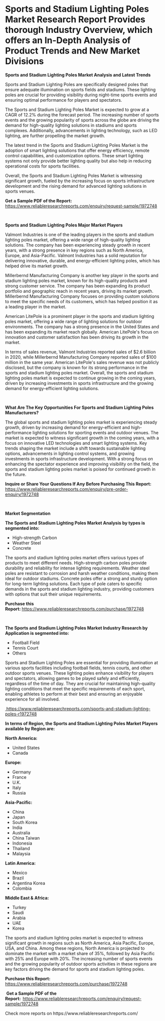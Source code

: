 <p><h1>Sports and Stadium Lighting Poles Market Research Report Provides thorough Industry Overview, which offers an In-Depth Analysis of Product Trends and New Market Divisions</h1></p><p><strong>Sports and Stadium Lighting Poles Market Analysis and Latest Trends</strong></p>
<p><p>Sports and Stadium Lighting Poles are specifically designed poles that ensure adequate illumination on sports fields and stadiums. These lighting poles are crucial for providing visibility during night-time sports events and ensuring optimal performance for players and spectators.</p><p>The Sports and Stadium Lighting Poles Market is expected to grow at a CAGR of 12.2% during the forecast period. The increasing number of sports events and the growing popularity of sports across the globe are driving the demand for high-quality lighting solutions in stadiums and sports complexes. Additionally, advancements in lighting technology, such as LED lighting, are further propelling the market growth.</p><p>The latest trend in the Sports and Stadium Lighting Poles Market is the adoption of smart lighting solutions that offer energy efficiency, remote control capabilities, and customization options. These smart lighting systems not only provide better lighting quality but also help in reducing operational costs for sports facilities.</p><p>Overall, the Sports and Stadium Lighting Poles Market is witnessing significant growth, fueled by the increasing focus on sports infrastructure development and the rising demand for advanced lighting solutions in sports venues.</p></p>
<p><strong>Get a Sample PDF of the Report:&nbsp;</strong> <a href="https://www.reliableresearchreports.com/enquiry/request-sample/1972748">https://www.reliableresearchreports.com/enquiry/request-sample/1972748</a></p>
<p>&nbsp;</p>
<p><strong>Sports and Stadium Lighting Poles Major Market Players</strong></p>
<p><p>Valmont Industries is one of the leading players in the sports and stadium lighting poles market, offering a wide range of high-quality lighting solutions. The company has been experiencing steady growth in recent years, with a strong presence in key regions such as North America, Europe, and Asia-Pacific. Valmont Industries has a solid reputation for delivering innovative, durable, and energy-efficient lighting poles, which has helped drive its market growth.</p><p>Millerbernd Manufacturing Company is another key player in the sports and stadium lighting poles market, known for its high-quality products and strong customer service. The company has been expanding its product portfolio and geographic reach in recent years, driving its market growth. Millerbernd Manufacturing Company focuses on providing custom solutions to meet the specific needs of its customers, which has helped position it as a leading player in the market.</p><p>American LitePole is a prominent player in the sports and stadium lighting poles market, offering a wide range of lighting solutions for outdoor environments. The company has a strong presence in the United States and has been expanding its market reach globally. American LitePole's focus on innovation and customer satisfaction has been driving its growth in the market.</p><p>In terms of sales revenue, Valmont Industries reported sales of $2.6 billion in 2020, while Millerbernd Manufacturing Company reported sales of $100 million in the same year. American LitePole's sales revenue was not publicly disclosed, but the company is known for its strong performance in the sports and stadium lighting poles market. Overall, the sports and stadium lighting poles market is expected to continue growing in the coming years, driven by increasing investments in sports infrastructure and the growing demand for energy-efficient lighting solutions.</p></p>
<p>&nbsp;</p>
<p><strong>What Are The Key Opportunities For Sports and Stadium Lighting Poles Manufacturers?</strong></p>
<p><p>The global sports and stadium lighting poles market is experiencing steady growth, driven by increasing demand for energy-efficient and high-performance lighting solutions for sporting events and outdoor venues. The market is expected to witness significant growth in the coming years, with a focus on innovative LED technologies and smart lighting systems. Key trends shaping the market include a shift towards sustainable lighting options, advancements in lighting control systems, and growing investments in sports infrastructure development. With a strong focus on enhancing the spectator experience and improving visibility on the field, the sports and stadium lighting poles market is poised for continued growth in the future.</p></p>
<p><strong>Inquire or Share Your Questions If Any Before Purchasing This Report:</strong> <a href="https://www.reliableresearchreports.com/enquiry/pre-order-enquiry/1972748">https://www.reliableresearchreports.com/enquiry/pre-order-enquiry/1972748</a></p>
<p>&nbsp;</p>
<p><strong>Market Segmentation</strong></p>
<p><strong>The Sports and Stadium Lighting Poles Market Analysis by types is segmented into:</strong></p>
<p><ul><li>High-strength Carbon</li><li>Weather Steel</li><li>Concrete</li></ul></p>
<p><p>The sports and stadium lighting poles market offers various types of products to meet different needs. High-strength carbon poles provide durability and reliability for intense lighting requirements. Weather steel poles are resistant to corrosion and harsh weather conditions, making them ideal for outdoor stadiums. Concrete poles offer a strong and sturdy option for long-term lighting solutions. Each type of pole caters to specific demands in the sports and stadium lighting industry, providing customers with options that suit their unique requirements.</p></p>
<p><strong>Purchase this Report:&nbsp;</strong><a href="https://www.reliableresearchreports.com/purchase/1972748">https://www.reliableresearchreports.com/purchase/1972748</a></p>
<p>&nbsp;</p>
<p><strong>The Sports and Stadium Lighting Poles Market Industry Research by Application is segmented into:</strong></p>
<p><ul><li>Football Field</li><li>Tennis Court</li><li>Others</li></ul></p>
<p><p>Sports and Stadium Lighting Poles are essential for providing illumination at various sports facilities including football fields, tennis courts, and other outdoor sports venues. These lighting poles enhance visibility for players and spectators, allowing games to be played safely and efficiently, regardless of the time of day. They are crucial for maintaining high-quality lighting conditions that meet the specific requirements of each sport, enabling athletes to perform at their best and ensuring an enjoyable experience for all involved.</p></p>
<p><a href="https://www.reliableresearchreports.com/sports-and-stadium-lighting-poles-r1972748">&nbsp;https://www.reliableresearchreports.com/sports-and-stadium-lighting-poles-r1972748</a></p>
<p><strong>In terms of Region, the Sports and Stadium Lighting Poles Market Players available by Region are:</strong></p>
<p>
    <p> <strong> North America: </strong>
        <ul>
            <li>United States</li>
            <li>Canada</li>
        </ul>
        </p> 
    <p> <strong> Europe: </strong>
        <ul>
            <li>Germany</li>
            <li>France</li>
            <li>U.K.</li>
            <li>Italy</li>
            <li>Russia</li>
        </ul>
        </p> 
    <p> <strong> Asia-Pacific: </strong>
        <ul>
            <li>China</li>
            <li>Japan</li>
            <li>South Korea</li>
            <li>India</li>
            <li>Australia</li>
            <li>China Taiwan</li>
            <li>Indonesia</li>
            <li>Thailand</li>
            <li>Malaysia</li>
        </ul>
        </p> 
    <p> <strong> Latin America: </strong>
        <ul>
            <li>Mexico</li>
            <li>Brazil</li>
            <li>Argentina Korea</li>
            <li>Colombia</li>
        </ul>
        </p> 
    <p> <strong> Middle East & Africa: </strong>
        <ul>
            <li>Turkey</li>
            <li>Saudi</li>
            <li>Arabia</li>
            <li>UAE</li>
            <li>Korea</li>
        </ul>
    </p>
    </p>
<p><p>The sports and stadium lighting poles market is expected to witness significant growth in regions such as North America, Asia Pacific, Europe, USA, and China. Among these regions, North America is projected to dominate the market with a market share of 35%, followed by Asia Pacific with 25% and Europe with 20%. The increasing number of sports events and the growing popularity of outdoor sports activities in these regions are key factors driving the demand for sports and stadium lighting poles.</p></p>
<p><strong>Purchase this Report: </strong><a href="https://www.reliableresearchreports.com/purchase/1972748">https://www.reliableresearchreports.com/purchase/1972748</a></p>
<p>&nbsp;<strong>Get a Sample PDF of the Report:&nbsp;&nbsp;</strong><a href="https://www.reliableresearchreports.com/enquiry/request-sample/1972748">https://www.reliableresearchreports.com/enquiry/request-sample/1972748</a></p>
<p><strong></strong></p>
<p>Check more reports on https://www.reliableresearchreports.com/</p>